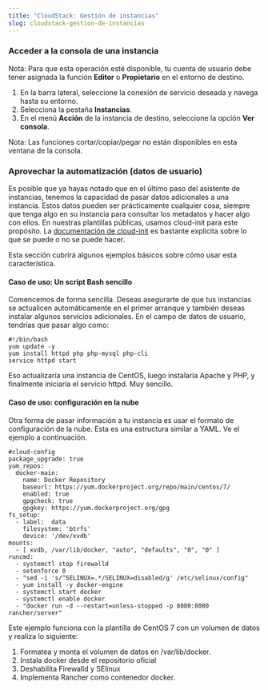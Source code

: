 ```yaml
---
title: "CloudStack: Gestión de instancias"
slug: cloudstack-gestion-de-instancias
---
```


<!-- Slight modifications to import from CCA KB -->

### Acceder a la consola de una instancia
Nota: Para que esta operación esté disponible, tu cuenta de usuario debe tener asignada la función **Editor** o **Propietario** en el entorno de destino.

1. En la barra lateral, seleccione la conexión de servicio deseada y navega hasta su entorno.
1. Selecciona la pestaña **Instancias**.
1. En el menú **Acción** de la instancia de destino, seleccione la opción **Ver consola**.

Nota: Las funciones cortar/copiar/pegar no están disponibles en esta ventana de la consola.

### Aprovechar la automatización (datos de usuario)
Es posible que ya hayas notado que en el último paso del asistente de instancias, tenemos la capacidad de pasar datos adicionales a una instancia. Estos datos pueden ser prácticamente cualquier cosa, siempre que tenga algo en su instancia para consultar los metadatos y hacer algo con ellos. En nuestras plantillas públicas, usamos cloud-init para este propósito. La [documentación de cloud-init](https://cloudinit.readthedocs.org/en/latest/) es bastante explícita sobre lo que se puede o no se puede hacer.

Esta sección cubrirá algunos ejemplos básicos sobre cómo usar esta característica.

#### Caso de uso: Un script Bash sencillo
Comencemos de forma sencilla. Deseas asegurarte de que tus instancias se actualicen automáticamente en el primer arranque y también deseas instalar algunos servicios adicionales. En el campo de datos de usuario, tendrías que pasar algo como:

```
#!/bin/bash
yum update -y
yum install httpd php php-mysql php-cli
service httpd start
```

Eso actualizaría una instancia de CentOS, luego instalaría Apache y PHP, y finalmente iniciaría el servicio httpd. Muy sencillo.

#### Caso de uso: configuración en la nube
Otra forma de pasar información a tu instancia es usar el formato de configuración de la nube. Esta es una estructura similar a YAML. Ve el ejemplo a continuación.

```
#cloud-config
package_upgrade: true
yum_repos:
  docker-main:
    name: Docker Repository
    baseurl: https://yum.dockerproject.org/repo/main/centos/7/
    enabled: true
    gpgcheck: true
    gpgkey: https://yum.dockerproject.org/gpg
fs_setup:
  - label:  data
    filesystem: 'btrfs'
    device: '/dev/xvdb'
mounts:
  - [ xvdb, /var/lib/docker, "auto", "defaults", "0", "0" ]
runcmd:
  - systemctl stop firewalld
  - setenforce 0
  - "sed -i 's/^SELINUX=.*/SELINUX=disabled/g' /etc/selinux/config"
  - yum install -y docker-engine
  - systemctl start docker
  - systemctl enable docker
  - "docker run -d --restart=unless-stopped -p 8080:8080 rancher/server"
```

Este ejemplo funciona con la plantilla de CentOS 7 con un volumen de datos y realiza lo siguiente:

1. Formatea y monta el volumen de datos en /var/lib/docker.
1. Instala docker desde el repositorio oficial
1. Deshabilita Firewalld y SElinux
1. Implementa Rancher como contenedor docker.

